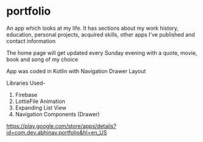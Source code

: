 # portfolio

An app which looks at my life.
It has sections about my work history, education, personal projects, acquired skills, other apps I've published and contact information

The home page will get updated every Sunday evening with a quote, movie, book and song of my choice

App was coded in Kotlin with Navigation Drawer Layout

Libraries Used-
1) Firebase
2) LottieFile Animation
3) Expanding List View
4) Navigation Components (Drawer)

https://play.google.com/store/apps/details?id=com.dev.abhinav.portfolio&hl=en_US

